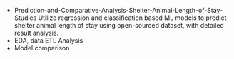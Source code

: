 - Prediction-and-Comparative-Analysis-Shelter-Animal-Length-of-Stay-Studies
Utilize regression and classification based ML models to predict shelter animal length of stay using open-sourced dataset, with detailed result analysis. 
- EDA, data ETL Analysis
- Model comparison

